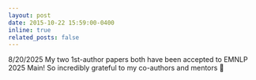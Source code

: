 ```yaml
---
layout: post
date: 2015-10-22 15:59:00-0400
inline: true
related_posts: false
---
```


8/20/2025 My two 1st-author papers both have been accepted to EMNLP 2025 Main! So incredibly grateful to my co-authors and mentors 💐 